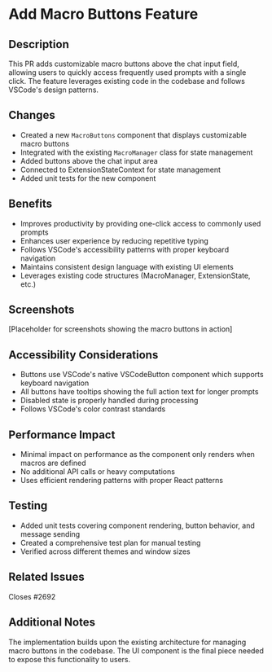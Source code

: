 # Add Macro Buttons Feature

## Description
This PR adds customizable macro buttons above the chat input field, allowing users to quickly access frequently used prompts with a single click. The feature leverages existing code in the codebase and follows VSCode's design patterns.

## Changes
- Created a new `MacroButtons` component that displays customizable macro buttons
- Integrated with the existing `MacroManager` class for state management
- Added buttons above the chat input area
- Connected to ExtensionStateContext for state management
- Added unit tests for the new component

## Benefits
- Improves productivity by providing one-click access to commonly used prompts
- Enhances user experience by reducing repetitive typing
- Follows VSCode's accessibility patterns with proper keyboard navigation
- Maintains consistent design language with existing UI elements
- Leverages existing code structures (MacroManager, ExtensionState, etc.)

## Screenshots
[Placeholder for screenshots showing the macro buttons in action]

## Accessibility Considerations
- Buttons use VSCode's native VSCodeButton component which supports keyboard navigation
- All buttons have tooltips showing the full action text for longer prompts
- Disabled state is properly handled during processing
- Follows VSCode's color contrast standards

## Performance Impact
- Minimal impact on performance as the component only renders when macros are defined
- No additional API calls or heavy computations
- Uses efficient rendering patterns with proper React patterns

## Testing
- Added unit tests covering component rendering, button behavior, and message sending
- Created a comprehensive test plan for manual testing
- Verified across different themes and window sizes

## Related Issues
Closes #2692

## Additional Notes
The implementation builds upon the existing architecture for managing macro buttons in the codebase. The UI component is the final piece needed to expose this functionality to users.

